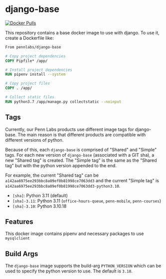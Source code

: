 # django-base

[![Docker Pulls](https://img.shields.io/docker/pulls/pennlabs/django-base)](https://hub.docker.com/r/pennlabs/django-base)

This repository contains a base docker image to use with django. To use it, create a Dockerfile like:

```Dockerfile
From pennlabs/django-base

# Copy project dependencies
COPY Pipfile* /app/

# Install project dependencies
RUN pipenv install --system

# Copy project files
COPY . /app/

# Collect static files
RUN python3.7 /app/manage.py collectstatic --noinput
```

## Tags
Currently, our Penn Labs products use different image tags for django-base. The main reason is that different products are compatible with different versions of python. 

Because of this, each `django-base` is comprised of "Shared" and "Simple" tags. For each new version of `django-base` (associated with a GIT sha), a new "Shared tag" is created. The "Simple tag" is the same as the "Shared tag" but with the python version appended to the end. 

For example, the current "Shared tag" can be `a142aa6975ee293bbc8a09ef0b81998ce7063dd3` and the current "Simple tag" is `a142aa6975ee293bbc8a09ef0b81998ce7063dd3-python3.10`.

- `[sha]`: Python 3.11 (default)
- `[sha]-3.11`: Python 3.11 (`office-hours-queue`, `penn-mobile`, `penn-courses`)
- `[sha]-3.10`: Python 3.10.18

## Features

This docker image contains pipenv and necessary packages to use `mysqlclient`

## Build Args
The `django-base` image supports the build-arg `PYTHON_VERSION` which can be used to specify the python version to use. The default is `3.10`. 
